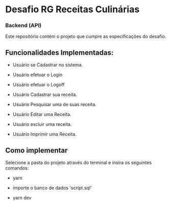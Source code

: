 # Desafio RG Receitas Culinárias

### Backend (API)

Este repositório contém o projeto que cumpre as especificações do desafio.


## Funcionalidades Implementadas:

* Usuário se Cadastrar no sistema.

* Usuário efetuar o Login

* Usuário efetuar o Logoff

* Usuário Cadastrar sua receita.

* Usuário Pesquisar uma de suas receita.

* Usuário Editar uma Receita.

* Usuário excluir uma receita.

* Usuário Imprimir uma Receita.

## Como implementar

Selecione a pasta do projeto através do terminal e insira os seguintes comandos:

* yarn

* importe o banco de dados 'script.sql'

* yarn dev